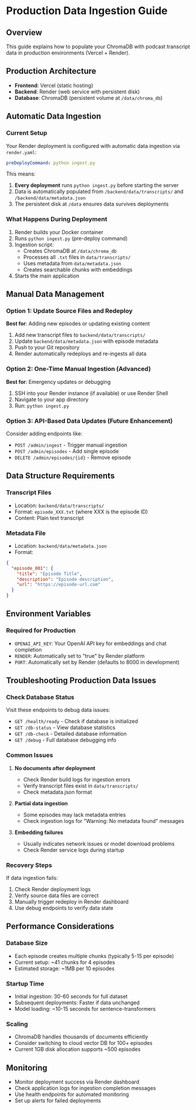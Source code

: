 # Production Data Ingestion Guide

## Overview
This guide explains how to populate your ChromaDB with podcast transcript data in production environments (Vercel + Render).

## Production Architecture
- **Frontend**: Vercel (static hosting)
- **Backend**: Render (web service with persistent disk)
- **Database**: ChromaDB (persistent volume at `/data/chroma_db`)

## Automatic Data Ingestion

### Current Setup
Your Render deployment is configured with automatic data ingestion via `render.yaml`:

```yaml
preDeployCommand: python ingest.py
```

This means:
1. **Every deployment** runs `python ingest.py` before starting the server
2. Data is automatically populated from `/backend/data/transcripts/` and `/backend/data/metadata.json`
3. The persistent disk at `/data` ensures data survives deployments

### What Happens During Deployment
1. Render builds your Docker container
2. Runs `python ingest.py` (pre-deploy command)
3. Ingestion script:
   - Creates ChromaDB at `/data/chroma_db`
   - Processes all `.txt` files in `data/transcripts/`
   - Uses metadata from `data/metadata.json`
   - Creates searchable chunks with embeddings
4. Starts the main application

## Manual Data Management

### Option 1: Update Source Files and Redeploy
**Best for**: Adding new episodes or updating existing content

1. Add new transcript files to `backend/data/transcripts/`
2. Update `backend/data/metadata.json` with episode metadata
3. Push to your Git repository
4. Render automatically redeploys and re-ingests all data

### Option 2: One-Time Manual Ingestion (Advanced)
**Best for**: Emergency updates or debugging

1. SSH into your Render instance (if available) or use Render Shell
2. Navigate to your app directory
3. Run: `python ingest.py`

### Option 3: API-Based Data Updates (Future Enhancement)
Consider adding endpoints like:
- `POST /admin/ingest` - Trigger manual ingestion
- `POST /admin/episodes` - Add single episode
- `DELETE /admin/episodes/{id}` - Remove episode

## Data Structure Requirements

### Transcript Files
- Location: `backend/data/transcripts/`
- Format: `episode_XXX.txt` (where XXX is the episode ID)
- Content: Plain text transcript

### Metadata File
- Location: `backend/data/metadata.json`
- Format:
```json
{
  "episode_001": {
    "title": "Episode Title",
    "description": "Episode description",
    "url": "https://episode-url.com"
  }
}
```

## Environment Variables

### Required for Production
- `OPENAI_API_KEY`: Your OpenAI API key for embeddings and chat completion
- `RENDER`: Automatically set to "true" by Render platform
- `PORT`: Automatically set by Render (defaults to 8000 in development)

## Troubleshooting Production Data Issues

### Check Database Status
Visit these endpoints to debug data issues:
- `GET /health/ready` - Check if database is initialized
- `GET /db-status` - View database statistics
- `GET /db-check` - Detailed database information
- `GET /debug` - Full database debugging info

### Common Issues

1. **No documents after deployment**
   - Check Render build logs for ingestion errors
   - Verify transcript files exist in `data/transcripts/`
   - Check metadata.json format

2. **Partial data ingestion**
   - Some episodes may lack metadata entries
   - Check ingestion logs for "Warning: No metadata found" messages

3. **Embedding failures**
   - Usually indicates network issues or model download problems
   - Check Render service logs during startup

### Recovery Steps
If data ingestion fails:
1. Check Render deployment logs
2. Verify source data files are correct
3. Manually trigger redeploy in Render dashboard
4. Use debug endpoints to verify data state

## Performance Considerations

### Database Size
- Each episode creates multiple chunks (typically 5-15 per episode)
- Current setup: ~41 chunks for 4 episodes
- Estimated storage: ~1MB per 10 episodes

### Startup Time
- Initial ingestion: 30-60 seconds for full dataset
- Subsequent deployments: Faster if data unchanged
- Model loading: ~10-15 seconds for sentence-transformers

### Scaling
- ChromaDB handles thousands of documents efficiently
- Consider switching to cloud vector DB for 100+ episodes
- Current 1GB disk allocation supports ~500 episodes

## Monitoring
- Monitor deployment success via Render dashboard
- Check application logs for ingestion completion messages
- Use health endpoints for automated monitoring
- Set up alerts for failed deployments